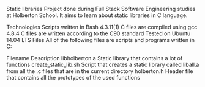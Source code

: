 Static libraries Project done during Full Stack Software Engineering studies at Holberton School. It aims to learn about static libraries in C language.

Technologies Scripts written in Bash 4.3.11(1) C files are compiled using gcc 4.8.4 C files are written according to the C90 standard Tested on Ubuntu 14.04 LTS Files All of the following files are scripts and programs written in C:

Filename Description libholberton.a Static library that contains a lot of functions create_static_lib.sh Script that creates a static library called liball.a from all the .c files that are in the current directory holberton.h Header file that contains all the prototypes of the used functions
